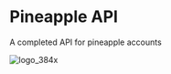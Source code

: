 # Pineapple API

A completed API for pineapple accounts

![logo_384x](https://github.com/user-attachments/assets/90ab389a-b270-426c-ae05-9000f761cd41)

